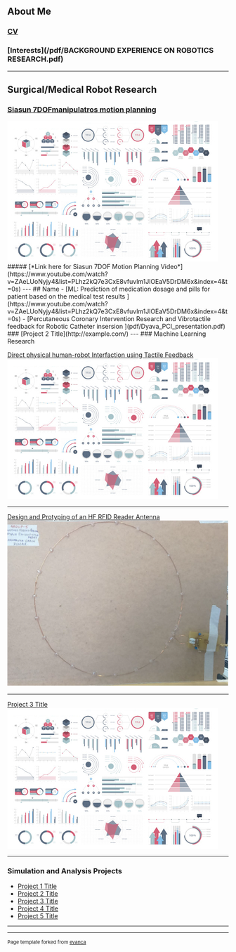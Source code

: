 <!-- ## Portfolio -->
## About Me

### [CV](/pdf/CV.pdf)
### [Interests](/pdf/BACKGROUND EXPERIENCE ON ROBOTICS RESEARCH.pdf)
---
## Surgical/Medical Robot Research
### [Siasun 7DOFmanipulatros motion planning](docs/posts.md)
<img src="images/dummy_thumbnail.jpg?raw=true"/>
#####  [*Link here for Siasun 7DOF Motion Planning Video*](https://www.youtube.com/watch?v=ZAeLUoNyjy4&list=PLhz2kQ7e3CxE8vfuvlm1JlOEaV5DrDM6x&index=4&t=0s)
---
## Name
- [ML: Prediction of medication dosage and pills for patient  based on the medical test results ](https://www.youtube.com/watch?v=ZAeLUoNyjy4&list=PLhz2kQ7e3CxE8vfuvlm1JlOEaV5DrDM6x&index=4&t=0s)
- [Percutaneous Coronary Intervention Research and Vibrotactile feedback for Robotic Catheter insersion ](pdf/Dyava_PCI_presentation.pdf)
### [Project 2 Title](http://example.com/)
---
### Machine Learning Research

[Direct physical human-robot Interfaction using Tactile Feedback](/pdf/Dyava.pdf)
<img src="images/dummy_thumbnail.jpg?raw=true"/>


---
[Design and Protyping of an HF RFID Reader Antenna](/pdf/sample_presentation.pdf)
<img src="images/RF_Antenna.png?raw=true"/>

---
[Project 3 Title](sample_page.md)
<img src="images/dummy_thumbnail.jpg?raw=true"/>

---

### Simulation and Analysis Projects

- [Project 1 Title](http://example.com/)
- [Project 2 Title](http://example.com/)
- [Project 3 Title](http://example.com/)
- [Project 4 Title](http://example.com/)
- [Project 5 Title](http://example.com/)

---




---
<p style="font-size:11px">Page template forked from <a href="https://github.com/evanca/quick-portfolio">evanca</a></p>
<!-- Remove above link if you don't want to attibute -->
